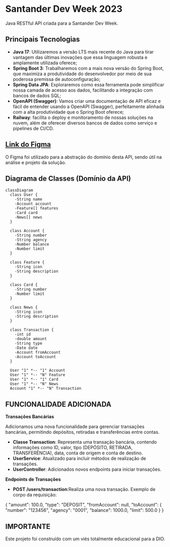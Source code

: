 # Santander Dev Week 2023

Java RESTful API criada para a Santander Dev Week.

## Principais Tecnologias
 - **Java 17**: Utilizaremos a versão LTS mais recente do Java para tirar vantagem das últimas inovações que essa linguagem robusta e amplamente utilizada oferece;
 - **Spring Boot 3**: Trabalharemos com a mais nova versão do Spring Boot, que maximiza a produtividade do desenvolvedor por meio de sua poderosa premissa de autoconfiguração;
 - **Spring Data JPA**: Exploraremos como essa ferramenta pode simplificar nossa camada de acesso aos dados, facilitando a integração com bancos de dados SQL;
 - **OpenAPI (Swagger)**: Vamos criar uma documentação de API eficaz e fácil de entender usando a OpenAPI (Swagger), perfeitamente alinhada com a alta produtividade que o Spring Boot oferece;
 - **Railway**: facilita o deploy e monitoramento de nossas soluções na nuvem, além de oferecer diversos bancos de dados como serviço e pipelines de CI/CD.

## [Link do Figma](https://www.figma.com/file/0ZsjwjsYlYd3timxqMWlbj/SANTANDER---Projeto-Web%2FMobile?type=design&node-id=1421%3A432&mode=design&t=6dPQuerScEQH0zAn-1)

O Figma foi utilizado para a abstração do domínio desta API, sendo útil na análise e projeto da solução.

## Diagrama de Classes (Domínio da API)

```mermaid
classDiagram
  class User {
    -String name
    -Account account
    -Feature[] features
    -Card card
    -News[] news
  }

  class Account {
    -String number
    -String agency
    -Number balance
    -Number limit
  }

  class Feature {
    -String icon
    -String description
  }

  class Card {
    -String number
    -Number limit
  }

  class News {
    -String icon
    -String description
  }

  class Transaction {
    -int id
    -double amount
    -String type
    -Date date
    -Account fromAccount
    -Account toAccount
  }

  User "1" *-- "1" Account
  User "1" *-- "N" Feature
  User "1" *-- "1" Card
  User "1" *-- "N" News
  Account "1" *-- "N" Transaction
```

## FUNCIONALIDADE ADICIONADA 

**Transações Bancárias**

  Adicionamos uma nova funcionalidade para gerenciar transações bancárias, permitindo depósitos, retiradas e transferências entre contas.

  - **Classe Transaction**: Representa uma transação bancária, contendo informações como ID, valor, tipo (DEPÓSITO, RETIRADA, TRANSFERÊNCIA), data, conta de origem e conta de destino.
  - **UserService**: Atualizado para incluir métodos de realização de transações.
  - **UserController**: Adicionados novos endpoints para iniciar transações.


**Endpoints de Transações**
- **POST /users/transaction**:Realiza uma nova transação. Exemplo de corpo da requisição:
  
{
  "amount": 100.0,
  "type": "DEPOSIT",
  "fromAccount": null,
  "toAccount": {
    "number": "123456",
    "agency": "0001",
    "balance": 1000.0,
    "limit": 500.0
  }
}

## IMPORTANTE

Este projeto foi construído com um viés totalmente educacional para a DIO.
